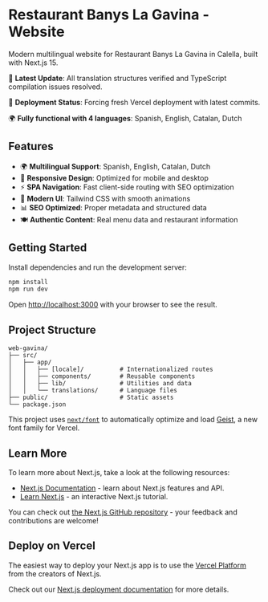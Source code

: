 # Restaurant Banys La Gavina - Website

Modern multilingual website for Restaurant Banys La Gavina in Calella, built with Next.js 15.

🚀 **Latest Update**: All translation structures verified and TypeScript compilation issues resolved.

🔄 **Deployment Status**: Forcing fresh Vercel deployment with latest commits.

🌍 **Fully functional with 4 languages**: Spanish, English, Catalan, Dutch

## Features

- 🌍 **Multilingual Support**: Spanish, English, Catalan, Dutch
- 📱 **Responsive Design**: Optimized for mobile and desktop
- ⚡ **SPA Navigation**: Fast client-side routing with SEO optimization
- 🎨 **Modern UI**: Tailwind CSS with smooth animations
- 📊 **SEO Optimized**: Proper metadata and structured data
- 🍽️ **Authentic Content**: Real menu data and restaurant information

## Getting Started

Install dependencies and run the development server:

```bash
npm install
npm run dev
```

Open [http://localhost:3000](http://localhost:3000) with your browser to see the result.

## Project Structure

```
web-gavina/
├── src/
│   ├── app/
│   │   ├── [locale]/          # Internationalized routes
│   │   ├── components/        # Reusable components
│   │   ├── lib/               # Utilities and data
│   │   └── translations/      # Language files
├── public/                    # Static assets
└── package.json
```

This project uses [`next/font`](https://nextjs.org/docs/app/building-your-application/optimizing/fonts) to automatically optimize and load [Geist](https://vercel.com/font), a new font family for Vercel.

## Learn More

To learn more about Next.js, take a look at the following resources:

- [Next.js Documentation](https://nextjs.org/docs) - learn about Next.js features and API.
- [Learn Next.js](https://nextjs.org/learn) - an interactive Next.js tutorial.

You can check out [the Next.js GitHub repository](https://github.com/vercel/next.js) - your feedback and contributions are welcome!

## Deploy on Vercel

The easiest way to deploy your Next.js app is to use the [Vercel Platform](https://vercel.com/new?utm_medium=default-template&filter=next.js&utm_source=create-next-app&utm_campaign=create-next-app-readme) from the creators of Next.js.

Check out our [Next.js deployment documentation](https://nextjs.org/docs/app/building-your-application/deploying) for more details.
